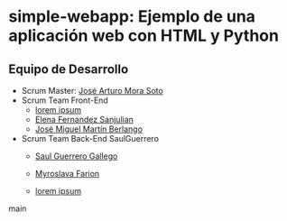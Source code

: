 # simple-webapp: Ejemplo de una aplicación web con HTML y Python

## Equipo de Desarrollo

* Scrum Master: [José Arturo Mora Soto](https://github.com/jarturomora)
* Scrum Team Front-End
  * [lorem ipsum](#)
  * [Elena Fernandez Sanjulian](https://github.com/elena992)
  * [José Miguel Martín Berlango](#)
* Scrum Team Back-End
 SaulGuerrero
  * [Saul Guerrero Gallego](https://github.com/SauloGpro)

  * [Myroslava Farion](https://github.com/MyroslavaF)
  * [lorem ipsum](#)

 main
